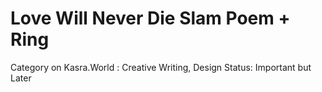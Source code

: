 # Love Will Never Die Slam Poem + Ring

Category on Kasra.World : Creative Writing, Design
Status: Important but Later